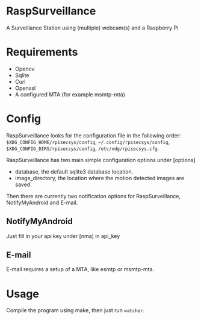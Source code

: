 RaspSurveillance
================

A Surveillance Station using (multiple) webcam(s) and a Raspberry Pi


Requirements
============

* Opencv
* Sqlite
* Curl
* Openssl
* A configured MTA (for example msmtp-mta)


Config
======
RaspSurveillance looks for the configuration file in the following order:
``$XDG_CONFIG_HOME/rpisecsys/config``, ``~/.config/rpisecsys/config``,
	``$XDG_CONFIG_DIRS/rpisecsys/config``, ``/etc/xdg/rpisecsys.cfg``.

RaspSurveillance has two main simple configuration options under [options]
* database, the default sqlite3 database location.
* image_directory, the location where the motion detected images are saved.

Then there are currently two notification options for RaspSurveillance, NotifyMyAndroid and E-mail.

NotifyMyAndroid
---------------
Just fill in your api key under [nma] in api_key

E-mail
------
E-mail requires a setup of a MTA, like esmtp or msmtp-mta.

Usage
=====
Compile the program using make, then just run `watcher`.
